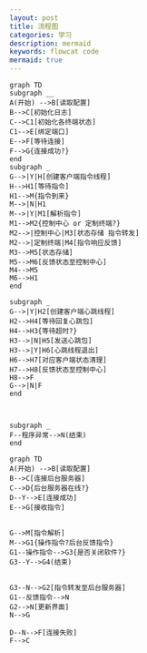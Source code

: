 ```yaml
---
layout: post
title: 流程图
categories: 学习
description: mermaid
keywords: flowcat code
mermaid: true
---
```




<head>
    <script src="https://cdn.mathjax.org/mathjax/latest/MathJax.js?config=TeX-AMS-MML_HTMLorMML" type="text/javascript"></script>
    <script type="text/x-mathjax-config">
        MathJax.Hub.Config({
            tex2jax: {
            skipTags: ['script', 'noscript', 'style', 'textarea', 'pre'],
            inlineMath: [['$','$']]
            }
        });
    </script>

</head>
<head>
 <script src="//unpkg.com/mermaid@8.4.8/dist/mermaid.min.js"></script>
	<script>mermaid.initialize({startOnLoad:true});
	</script>
</head>


```mermaid
graph TD
subgraph __
A(开始) -->B[读取配置]
B-->C[初始化日志]
C-->C1[初始化各终端状态]
C1-->E[绑定端口]
E-->F[等待连接]
F-->G{连接成功?}
end 
subgraph _
G-->|Y|H[创建客户端指令线程]
H-->H1[等待指令]
H1-->M{指令到来}
M-->|N|H1
M-->|Y|M1[解析指令]
M1-->M2{控制中心 or 定制终端?}
M2-->|控制中心|M3[状态存储 指令转发]
M2-->|定制终端|M4[指令响应反馈]
M3-->M5[状态存储]
M5-->M6[反馈状态至控制中心]
M4-->M5
M6-->H1
end

subgraph _
G-->|Y|H2[创建客户端心跳线程]
H2-->H4[等待回复心跳包]
H4-->H3{等待超时?}
H3-->|N|H5[发送心跳包]
H3-->|Y|H6[心跳线程退出]
H6-->H7[对应客户端状态清理]
H7-->H8[反馈状态至控制中心]
H8-->F
G-->|N|F
end



subgraph _
F--程序异常-->N(结束)
end
```

 ```mermaid
graph TD
A(开始) -->B[读取配置]
B-->C[连接后台服务器]
C-->D{后台服务器在线?}
D--Y-->E[连接成功]
E-->G[接收指令]


G-->M[指令解析]
M-->G1{操作指令?后台反馈指令}
G1--操作指令-->G3{是否关闭软件?}
G3--Y-->G4(结束)


G3--N-->G2[指令转发至后台服务器]
G1--反馈指令-->N
G2-->N[更新界面]
N-->G

D--N-->F[连接失败]
F-->C

 ```